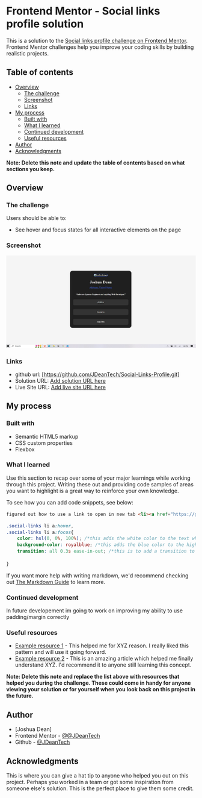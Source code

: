 # Frontend Mentor - Social links profile solution

This is a solution to the [Social links profile challenge on Frontend Mentor](https://www.frontendmentor.io/challenges/social-links-profile-UG32l9m6dQ). Frontend Mentor challenges help you improve your coding skills by building realistic projects. 

## Table of contents

- [Overview](#overview)
  - [The challenge](#the-challenge)
  - [Screenshot](#screenshot)
  - [Links](#links)
- [My process](#my-process)
  - [Built with](#built-with)
  - [What I learned](#what-i-learned)
  - [Continued development](#continued-development)
  - [Useful resources](#useful-resources)
- [Author](#author)
- [Acknowledgments](#acknowledgments)

**Note: Delete this note and update the table of contents based on what sections you keep.**

## Overview

### The challenge

Users should be able to:

- See hover and focus states for all interactive elements on the page

### Screenshot

![](./screenshot.jpg)


### Links
- github url: [https://github.com/JDeanTech/Social-Links-Profile.git]
- Solution URL: [Add solution URL here](https://your-solution-url.com)
- Live Site URL: [Add live site URL here](https://your-live-site-url.com)

## My process

### Built with

- Semantic HTML5 markup
- CSS custom properties
- Flexbox

### What I learned

Use this section to recap over some of your major learnings while working through this project. Writing these out and providing code samples of areas you want to highlight is a great way to reinforce your own knowledge.

To see how you can add code snippets, see below:

```html
figured out how to use a link to open in new tab <li><a href="https://github.com/JDeanTech" target="_blank">GitHub</a></li>
```
```css
.social-links li a:hover,
.social-links li a:focus{
    color: hsl(0, 0%, 100%); /*this adds the white color to the text when hover is activated*/
    background-color: royalblue; /*this adds the blue color to the highlighted link hover*/
    transition: all 0.3s ease-in-out; /*this is to add a transition to the hover effect*/
    
}
```


If you want more help with writing markdown, we'd recommend checking out [The Markdown Guide](https://www.markdownguide.org/) to learn more.



### Continued development

In future developement im going to work on improving my ability to use padding/margin correctly

### Useful resources

- [Example resource 1](https://www.example.com) - This helped me for XYZ reason. I really liked this pattern and will use it going forward.
- [Example resource 2](https://www.example.com) - This is an amazing article which helped me finally understand XYZ. I'd recommend it to anyone still learning this concept.

**Note: Delete this note and replace the list above with resources that helped you during the challenge. These could come in handy for anyone viewing your solution or for yourself when you look back on this project in the future.**

## Author

- [Joshua Dean]
- Frontend Mentor - [@@JDeanTech](https://www.frontendmentor.io/profile/JDeanTech)
- Github - [@JDeanTech](https://github.com/JDeanTech/Social-Links-Profile.git)



## Acknowledgments

This is where you can give a hat tip to anyone who helped you out on this project. Perhaps you worked in a team or got some inspiration from someone else's solution. This is the perfect place to give them some credit.


